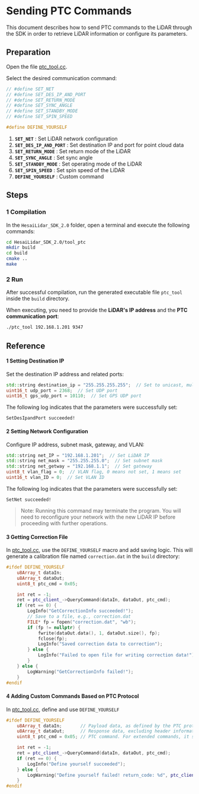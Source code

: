 # Sending PTC Commands 
This document describes how to send PTC commands to the LiDAR through the SDK in order to retrieve LiDAR information or configure its parameters.

## Preparation
Open the file [ptc_tool.cc](../tool_ptc/ptc_tool.cc).

Select the desired communication command:

```cpp
// #define SET_NET
// #define SET_DES_IP_AND_PORT
// #define SET_RETURN_MODE
// #define SET_SYNC_ANGLE
// #define SET_STANDBY_MODE
// #define SET_SPIN_SPEED

#define DEFINE_YOURSELF
```
1. **`SET_NET`** : Set LiDAR network configuration
2. **`SET_DES_IP_AND_PORT`** : Set destination IP and port for point cloud data
3. **`SET_RETURN_MODE`** : Set return mode of the LiDAR
4. **`SET_SYNC_ANGLE`** : Set sync angle 
5. **`SET_STANDBY_MODE`** : Set operating mode of the LiDAR
6. **`SET_SPIN_SPEED`** : Set spin speed of the LiDAR
7. **`DEFINE_YOURSELF`** : Custom command

## Steps
### 1 Compilation
In the `HesaiLidar_SDK_2.0` folder, open a terminal and execute the following commands:
```bash
cd HesaiLidar_SDK_2.0/tool_ptc
mkdir build
cd build
cmake ..
make
```

### 2 Run
After successful compilation, run the generated executable file `ptc_tool` inside the `build` directory.

When executing, you need to provide the **LiDAR's IP address** and the **PTC communication port**:

```bash
./ptc_tool 192.168.1.201 9347
```

## Reference

#### 1 Setting Destination IP
Set the destination IP address and related ports:
```cpp
std::string destination_ip = "255.255.255.255";  // Set to unicast, multicast, or broadcast
uint16_t udp_port = 2368;  // Set UDP port
uint16_t gps_udp_port = 10110;  // Set GPS UDP port
```
The following log indicates that the parameters were successfully set:
```log
SetDesIpandPort succeeded!
```

#### 2 Setting Network Configuration
Configure IP address, subnet mask, gateway, and VLAN:
```cpp
std::string net_IP = "192.168.1.201";  // Set LiDAR IP
std::string net_mask = "255.255.255.0";  // Set subnet mask
std::string net_getway = "192.168.1.1";  // Set gateway
uint8_t vlan_flag = 0;  // VLAN flag, 0 means not set, 1 means set
uint16_t vlan_ID = 0;  // Set VLAN ID
```
The following log indicates that the parameters were successfully set:
```log
SetNet succeeded!
```
> Note: Running this command may terminate the program. You will need to reconfigure your network with the new LiDAR IP before proceeding with further operations.

#### 3 Getting Correction File
In [ptc_tool.cc](../tool_ptc/ptc_tool.cc), use the `DEFINE_YOURSELF` macro and add saving logic. This will generate a calibration file named `correction.dat` in the `build` directory:
```cpp
#ifdef DEFINE_YOURSELF
    u8Array_t dataIn;       
    u8Array_t dataOut;      
    uint8_t ptc_cmd = 0x05;

    int ret = -1;
    ret = ptc_client_->QueryCommand(dataIn, dataOut, ptc_cmd);
    if (ret == 0) {
        LogInfo("GetCorrectionInfo succeeded!");
        // Save to a file, e.g., correction.dat
        FILE* fp = fopen("correction.dat", "wb");
        if (fp != nullptr) {
            fwrite(dataOut.data(), 1, dataOut.size(), fp);
            fclose(fp);
            LogInfo("Saved correction data to correction");
        } else {
            LogInfo("Failed to open file for writing correction data!");
        }
    } else {
        LogWarning("GetCorrectionInfo failed!");
    }
#endif
```

#### 4 Adding Custom Commands Based on PTC Protocol
In [ptc_tool.cc](../tool_ptc/ptc_tool.cc), define and use `DEFINE_YOURSELF`

```cpp
#ifdef DEFINE_YOURSELF
    u8Array_t dataIn;       // Payload data, as defined by the PTC protocol. For extended commands, it also includes the extended command itself.
    u8Array_t dataOut;      // Response data, excluding header information, only contains payload data.
    uint8_t ptc_cmd = 0x05; // PTC command. For extended commands, it should be set to 0xFF uniformly.

    int ret = -1;
    ret = ptc_client_->QueryCommand(dataIn, dataOut, ptc_cmd);
    if (ret == 0) {
        LogInfo("Define yourself succeeded");
    } else {
        LogWarning("Define yourself failed! return_code: %d", ptc_client_->ret_code_); // If ret_code_ is positive, it represents an error code returned by PTC. If negative, it indicates some unexpected error. Refer to the code for details.
    }
#endif

```